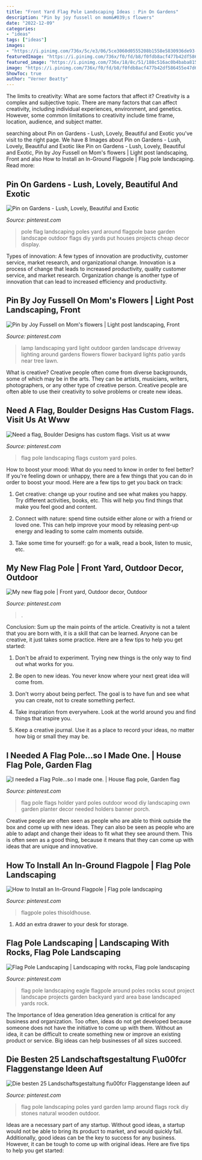 ```yaml
---
title: "Front Yard Flag Pole Landscaping Ideas : Pin On Gardens"
description: "Pin by joy fussell on mom&#039;s flowers"
date: "2022-12-09"
categories:
- "ideas"
tags: ["ideas"]
images:
- "https://i.pinimg.com/736x/5c/e3/06/5ce3060d0555208b1558e5830936de93--flag-poles-backyard-ideas.jpg"
featuredImage: "https://i.pinimg.com/736x/f0/fd/b8/f0fdb8acf477b42df586455e47d63816.jpg"
featured_image: "https://i.pinimg.com/736x/18/8c/51/188c516ac0b4baba8158066779f4595f--custom-flags-flag-poles.jpg"
image: "https://i.pinimg.com/736x/f0/fd/b8/f0fdb8acf477b42df586455e47d63816.jpg"
ShowToc: true
author: "Verner Beatty"
---
```



The limits to creativity: What are some factors that affect it?
Creativity is a complex and subjective topic. There are many factors that can affect creativity, including individual experiences, environment, and genetics. However, some common limitations to creativity include time frame, location, audience, and subject matter.

	

		
searching about Pin on Gardens - Lush, Lovely, Beautiful and Exotic you've visit to the right page. We have 8 Images about Pin on Gardens - Lush, Lovely, Beautiful and Exotic like Pin on Gardens - Lush, Lovely, Beautiful and Exotic, Pin by Joy Fussell on Mom&#039;s flowers | Light post landscaping, Front and also How to Install an In-Ground Flagpole | Flag pole landscaping. Read more:
		
    
## Pin On Gardens - Lush, Lovely, Beautiful And Exotic

<img loading=lazy src="https://i.pinimg.com/originals/a0/a1/24/a0a124d42b4835c52a05f319e29896e1.jpg" onerror="this.onerror=null;this.src='https://tse3.mm.bing.net/th?id=OIP.9WJludcI0Li03wVZ7hPPJgHaJ4&amp;pid=15.1';" alt="Pin on Gardens - Lush, Lovely, Beautiful and Exotic">

_Source: pinterest.com_

>pole flag landscaping poles yard around flagpole base garden landscape outdoor flags diy yards put houses projects cheap decor display. 

	

Types of innovation: A few types of innovation are productivity, customer service, market research, and organizational change.
Innovation is a process of change that leads to increased productivity, quality customer service, and market research. Organization change is another type of innovation that can lead to increased efficiency and productivity.

    
## Pin By Joy Fussell On Mom&#039;s Flowers | Light Post Landscaping, Front

<img loading=lazy src="https://i.pinimg.com/originals/3e/c7/f4/3ec7f4ede7444972e755a7191a7ee4ca.jpg" onerror="this.onerror=null;this.src='https://tse2.mm.bing.net/th?id=OIP.aX0waAZOeA0XWBc6dCFKtQHaJ4&amp;pid=15.1';" alt="Pin by Joy Fussell on Mom&#039;s flowers | Light post landscaping, Front">

_Source: pinterest.com_

>lamp landscaping yard light outdoor garden landscape driveway lighting around gardens flowers flower backyard lights patio yards near tree lawn. 

	

What is creative?
Creative people often come from diverse backgrounds, some of which may be in the arts. They can be artists, musicians, writers, photographers, or any other type of creative person. Creative people are often able to use their creativity to solve problems or create new ideas.

    
## Need A Flag, Boulder Designs Has Custom Flags. Visit Us At Www

<img loading=lazy src="https://i.pinimg.com/736x/18/8c/51/188c516ac0b4baba8158066779f4595f--custom-flags-flag-poles.jpg" onerror="this.onerror=null;this.src='https://tse1.mm.bing.net/th?id=OIP.ZU3dAT9RFeU2TXgcD7PGlAHaQV&amp;pid=15.1';" alt="Need a flag, Boulder Designs has custom flags. Visit us at www">

_Source: pinterest.com_

>flag pole landscaping flags custom yard poles. 

	

How to boost your mood: What do you need to know in order to feel better?
If you're feeling down or unhappy, there are a few things that you can do in order to boost your mood. Here are a few tips to get you back on track: 
1. Get creative: change up your routine and see what makes you happy. Try different activities, books, etc. This will help you find things that make you feel good and content. 

2. Connect with nature: spend time outside either alone or with a friend or loved one. This can help improve your mood by releasing pent-up energy and leading to some calm moments outside. 

3. Take some time for yourself: go for a walk, read a book, listen to music, etc.

    
## My New Flag Pole | Front Yard, Outdoor Decor, Outdoor

<img loading=lazy src="https://i.pinimg.com/originals/d5/f0/c0/d5f0c0aa74be13c46545f8c74f0e882e.jpg" onerror="this.onerror=null;this.src='https://tse1.mm.bing.net/th?id=OIP.OEmoh-qkuXveEyfqaabpNgHaJ4&amp;pid=15.1';" alt="My new flag pole | Front yard, Outdoor decor, Outdoor">

_Source: pinterest.com_

>. 

	

Conclusion: Sum up the main points of the article.
Creativity is not a talent that you are born with, it is a skill that can be learned. Anyone can be creative, it just takes some practice. Here are a few tips to help you get started:
1. Don't be afraid to experiment. Trying new things is the only way to find out what works for you.

2. Be open to new ideas. You never know where your next great idea will come from.

3. Don't worry about being perfect. The goal is to have fun and see what you can create, not to create something perfect.

4. Take inspiration from everywhere. Look at the world around you and find things that inspire you.

5. Keep a creative journal. Use it as a place to record your ideas, no matter how big or small they may be.

    
## I Needed A Flag Pole...so I Made One. | House Flag Pole, Garden Flag

<img loading=lazy src="https://i.pinimg.com/originals/0f/01/12/0f0112d78f5df64fe479ac3c9ae6b3de.jpg" onerror="this.onerror=null;this.src='https://tse4.mm.bing.net/th?id=OIP.DN-VsQES7zxchNxBMMPZ-gAAAA&amp;pid=15.1';" alt="I needed a Flag Pole...so I made one. | House flag pole, Garden flag">

_Source: pinterest.com_

>flag pole flags holder yard poles outdoor wood diy landscaping own garden planter decor needed holders banner porch. 

	

Creative people are often seen as people who are able to think outside the box and come up with new ideas. They can also be seen as people who are able to adapt and change their ideas to fit what they see around them. This is often seen as a good thing, because it means that they can come up with ideas that are unique and innovative.

    
## How To Install An In-Ground Flagpole | Flag Pole Landscaping

<img loading=lazy src="https://i.pinimg.com/736x/de/08/ec/de08ec3db51f68b644748adeaa5d49ac.jpg" onerror="this.onerror=null;this.src='https://tse2.mm.bing.net/th?id=OIP.dhWtsazHvLma06AtYuQ2PwAAAA&amp;pid=15.1';" alt="How to Install an In-Ground Flagpole | Flag pole landscaping">

_Source: pinterest.com_

>flagpole poles thisoldhouse. 

	

1. Add an extra drawer to your desk for storage.

    
## Flag Pole Landscaping | Landscaping With Rocks, Flag Pole Landscaping

<img loading=lazy src="https://i.pinimg.com/736x/5c/e3/06/5ce3060d0555208b1558e5830936de93--flag-poles-backyard-ideas.jpg" onerror="this.onerror=null;this.src='https://tse3.mm.bing.net/th?id=OIP.SPejOjKPx_Ed_K3okwIsSAHaFj&amp;pid=15.1';" alt="Flag Pole Landscaping | Landscaping with rocks, Flag pole landscaping">

_Source: pinterest.com_

>flag pole landscaping eagle flagpole around poles rocks scout project landscape projects garden backyard yard area base landscaped yards rock. 

	

The Importance of Idea generation
Idea generation is critical for any business and organization. Too often, ideas do not get developed because someone does not have the initiative to come up with them. Without an idea, it can be difficult to create something new or improve an existing product or service. Big ideas can help businesses of all sizes succeed.

    
## Die Besten 25 Landschaftsgestaltung F\u00fcr Flaggenstange Ideen Auf

<img loading=lazy src="https://i.pinimg.com/736x/f0/fd/b8/f0fdb8acf477b42df586455e47d63816.jpg" onerror="this.onerror=null;this.src='https://tse3.mm.bing.net/th?id=OIP.aVDS9Q_7UiwljICBqtUeBgHaFf&amp;pid=15.1';" alt="Die besten 25 Landschaftsgestaltung f\u00fcr Flaggenstange Ideen auf">

_Source: pinterest.com_

>flag pole landscaping poles yard garden lamp around flags rock diy stones natural wooden outdoor. 

	

Ideas are a necessary part of any startup. Without good ideas, a startup would not be able to bring its product to market, and would quickly fail. Additionally, good ideas can be the key to success for any business. However, it can be tough to come up with original ideas. Here are five tips to help you get started: 

